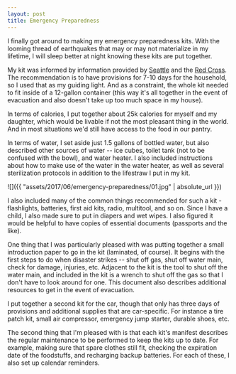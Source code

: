 ```yaml
---
layout: post
title: Emergency Preparedness
---
```

I finally got around to making my emergency preparedness kits. With the looming
thread of earthquakes that may or may not materialize in my lifetime, I will
sleep better at night knowing these kits are put together.

My kit was informed by information provided by
[Seattle](http://www.seattle.gov/emergency-management) and the
[Red Cross](http://www.redcross.org/get-help/prepare-for-emergencies/be-red-cross-ready).
The recommendation is to have provisions for 7-10 days for the household, so I
used that as my guiding light. And as a constraint, the whole kit needed to fit
inside of a 12-gallon container (this way it's all together in the event of
evacuation and also doesn't take up too much space in my house).

In terms of calories, I put together about 25k calories for myself and my
daughter, which would be livable if not the most pleasant thing in the world.
And in most situations we'd still have access to the food in our pantry.

In terms of water, I set aside just 1.5 gallons of bottled water, but also
described other sources of water -- ice cubes, toilet tank (not to be confused
with the bowl), and water heater. I also included instructions about how to make
use of the water in the water heater, as well as several sterilization
protocols in addition to the lifestraw I put in my kit.

![]({{ "assets/2017/06/emergency-preparedness/01.jpg" | absolute_url }})

I also included many of the common things recommended for such a kit -
flashlights, batteries, first aid kits, radio, multitool, and so on. Since I
have a child, I also made sure to put in diapers and wet wipes. I also figured
it would be helpful to have copies of essential documents (passports and the
like).

One thing that I was particularly pleased with was putting together a small
introduction paper to go in the kit (laminated, of course). It begins with the
first steps to do when disaster strikes -- shut off gas, shut off water main,
check for damage, injuries, etc. Adjacent to the kit is the tool to shut off the
water main, and included in the kit is a wrench to shut off the gas so that I
don't have to look around for one. This document also describes additional
resources to get in the event of evacuation.

I put together a second kit for the car, though that only has three days of
provisions and additional supplies that are car-specific. For instance a tire
patch kit, small air compressor, emergency jump starter, durable shoes, etc.

The second thing that I'm pleased with is that each kit's manifest describes the
regular maintenance to be performed to keep the kits up to date. For example,
making sure that spare clothes still fit, checking the expiration date of the
foodstuffs, and recharging backup batteries. For each of these, I also set up
calendar reminders.
